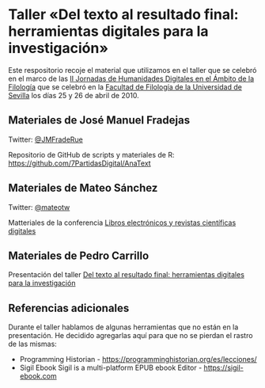 # Taller «Del texto al resultado final: herramientas digitales para la investigación»

Este respositorio recoje el material que utilizamos en el taller que se celebró en el marco de las [II Jornadas de Humanidades Digitales en el Ámbito de la Filología](https://humdibus.wordpress.com) que se celebró en la [Facultad de Filología de la Universidad de Sevilla](http://filologia.us.es) los días 25 y 26 de abril de 2010.

## Materiales de José Manuel Fradejas 

Twitter: [@JMFradeRue](https://www.twitter.com/JMFradeRue)

Repositorio de GitHub de scripts y materiales de R: https://github.com/7PartidasDigital/AnaText

## Materiales de Mateo Sánchez

Twitter: [@mateotw](https://twitter.com/mateotw)

Matteriales de la conferencia [Libros electrónicos y revistas científicas digitales](https://docs.google.com/presentation/d/190KneC4Xy0kuXuNk8YR-ssXUN5B35krIhp4GkQi1338/edit?usp=sharing_eip&ts=5cc2062d)

## Materiales de Pedro Carrillo

Presentación del taller [Del texto al resultado final: herramientas digitales para la investigación](https://pcarrillo.github.io/Taller-de-herramientas-digitales-de-hdus19/)

## Referencias adicionales

Durante el taller hablamos de algunas herramientas que no están en la presentación. He decidido agregarlas aquí para que no se pierdan el rastro de las mismas:

* Programming Historian - https://programminghistorian.org/es/lecciones/
* Sigil Ebook Sigil is a multi-platform EPUB ebook Editor - https://sigil-ebook.com